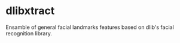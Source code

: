 # dlibxtract
Ensamble of general facial landmarks features based on dlib's facial recognition library.

